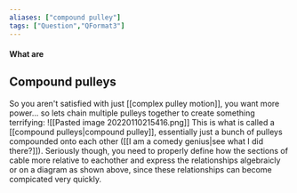 ```yaml
---
aliases: ["compound pulley"]
tags: ["Question","QFormat3"]
---
```


#### What are
## Compound pulleys
So you aren't satisfied with just [[complex pulley motion]], you want more power... so lets chain multiple pulleys together to create something terrifying:
![[Pasted image 20220110215416.png]]
This is what is called a [[compound pulleys|compound pulley]], essentially just a bunch of pulleys compounded onto each other ([[I am a comedy genius|see what I did there?]]).
Seriously though, you need to properly define how the sections of cable more relative to eachother and express the relationships algebraicly or on a diagram as shown above, since these relationships can become compicated very quickly.